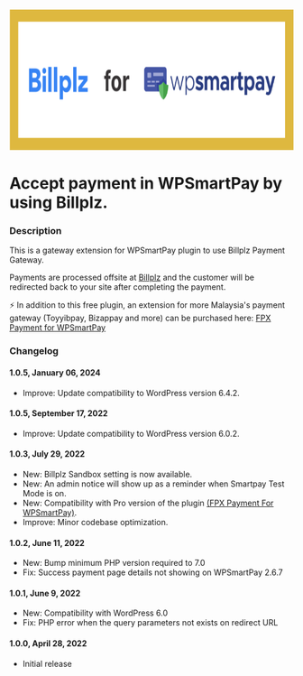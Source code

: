<p>
  <a href="https://wordpress.org/plugins/billplz-for-wpsmartpay" target="_blank">
    <img src="./.wordpress-org/banner-772x250.png" alt="Billplz for WPSmartPay" width="772" height="250">
  </a>
</p>

# Accept payment in WPSmartPay by using Billplz.

### Description
This is a gateway extension for WPSmartPay plugin to use Billplz Payment Gateway.

Payments are processed offsite at [Billplz](https://billplz.com) and the customer will be redirected back to your site after completing the payment.

⚡ In addition to this free plugin, an extension for more Malaysia's payment gateway (Toyyibpay, Bizappay and more) can be purchased here: [FPX Payment for WPSmartPay](https://wpkartel.com/fpx-payment-for-wpsmartpay/)

### Changelog

#### 1.0.5, January 06, 2024
* Improve: Update compatibility to WordPress version 6.4.2.

#### 1.0.5, September 17, 2022
* Improve: Update compatibility to WordPress version 6.0.2.

#### 1.0.3, July 29, 2022
* New: Billplz Sandbox setting is now available.
* New: An admin notice will show up as a reminder when Smartpay Test Mode is on.
* New: Compatibility with Pro version of the plugin [(FPX Payment For WPSmartPay)](https://wpkartel.com/fpx-payment-for-wpsmartpay/).
* Improve: Minor codebase optimization.

#### 1.0.2, June 11, 2022
* New: Bump minimum PHP version required to 7.0
* Fix: Success payment page details not showing on WPSmartPay 2.6.7

#### 1.0.1, June 9, 2022
* New: Compatibility with WordPress 6.0
* Fix: PHP error when the query parameters not exists on redirect URL

#### 1.0.0, April 28, 2022
* Initial release